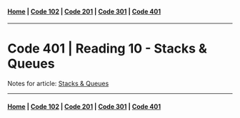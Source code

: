 #### [Home](../README.md) | [Code 102](../102main.md) | [Code 201](../201main.md) | [Code 301](../301main.md) | [Code 401](../401main.md)

---

# Code 401 | Reading 10 - Stacks & Queues

Notes for article: [Stacks & Queues](https://codefellows.github.io/common_curriculum/data_structures_and_algorithms/Code_401/class-10/resources/stacks_and_queues.html)

---

#### [Home](../README.md) | [Code 102](../102main.md) | [Code 201](../201main.md) | [Code 301](../301main.md) | [Code 401](../401main.md)
